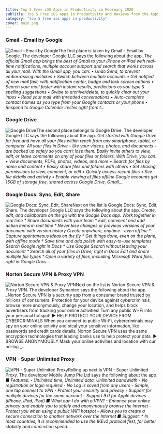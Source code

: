 ```yaml
---
title: Top 5 Free iOS Apps in Productivity in February 2020
subTitle: Top 5 Free iOS Apps in Productivity and Reviews from the AppStore in February 2020.
category: "top 5 free ios apps in productivity"
cover: main.png
---
```


### Gmail - Email by Google

![Gmail - Email by Google](https://is3-ssl.mzstatic.com/image/thumb/Purple113/v4/84/b0/4f/84b04f43-96f8-7c52-709e-859a823c4d74/logo_gmail_color-0-0-1x_U007emarketing-0-0-0-6-0-0-sRGB-0-0-0-GLES2_U002c0-512MB-85-220-0-0.png/100x100bb.png)The first place is taken by Gmail - Email by Google. The developer Google LLC says the following about the app. _The official Gmail app brings the best of Gmail to your iPhone or iPad with real-time notifications, multiple account support and search that works across all your mail.  With the Gmail app, you can: • Undo Send, to prevent embarrassing mistakes • Switch between multiple accounts • Get notified of new mail fast, with notification center, badge and lock screen options • Search your mail faster with instant results, predictions as you type & spelling suggestions • Swipe to archive/delete, to quickly clear out your inbox • Read your mail with threaded conversations • Auto-complete contact names as you type from your Google contacts or your phone • Respond to Google Calendar invites right from t_...

### Google Drive

![Google Drive](https://is3-ssl.mzstatic.com/image/thumb/Purple113/v4/3a/49/ab/3a49ab66-a6ee-4463-1665-f4a8e3b9e2d8/AppIcon-0-1x_U007emarketing-0-0-GLES2_U002c0-512MB-sRGB-0-0-0-85-220-0-0-0-6.png/100x100bb.png)The second place belongs to Google Drive. The developer Google LLC says the following about the app. _Get started with Google Drive for free and have all your files within reach from any smartphone, tablet, or computer. All your files in Drive – like your videos, photos, and documents – are backed up safely so you can’t lose them. Easily invite others to view, edit, or leave comments on any of your files or folders.  With Drive, you can:  • View documents, PDFs, photos, videos, and more • Search for files by name and content • Easily share files and folders with others • Set sharing permissions to view, comment, or edit • Quickly access recent files • See file details and activity  • Enable viewing of files offline  Google accounts get 15GB of storage free, shared across Google Drive, Gmail,_...

### Google Docs: Sync, Edit, Share

![Google Docs: Sync, Edit, Share](https://is2-ssl.mzstatic.com/image/thumb/Purple113/v4/13/22/69/13226942-2559-1964-edb4-4b0c18dbc164/AppIcon-0-0-1x_U007emarketing-0-0-0-6-0-0-sRGB-0-0-0-GLES2_U002c0-512MB-85-220-0-0.png/100x100bb.png)Next on the list is Google Docs: Sync, Edit, Share. The developer Google LLC says the following about the app. _Create, edit, and collaborate on the go with the Google Docs app.   Work together in real time * Share documents with your team * Edit, comment and add action items in real time  * Never lose changes or previous versions of your document with version history   Create anywhere, anytime—even offline  * Capture spontaneous ideas on the fly * Get things done, even on the plane, with offline mode  * Save time and add polish with easy-to-use templates   Search Google right in Docs  * Use Google Search without leaving your document  * Search all of your files in Drive, right in Docs   Edit and share multiple file types  * Open a variety of files, including Microsoft Word files, right in Google Docs_...

### Norton Secure VPN & Proxy VPN

![Norton Secure VPN & Proxy VPN](https://is2-ssl.mzstatic.com/image/thumb/Purple113/v4/57/c8/76/57c876c6-e4f0-73e2-a27f-04c82131f970/AppIcon-0-0-1x_U007emarketing-0-0-0-7-0-0-sRGB-0-0-0-GLES2_U002c0-512MB-85-220-0-0.png/100x100bb.png)Next on the list is Norton Secure VPN & Proxy VPN. The developer Symantec says the following about the app. _Norton Secure VPN is a security app from a consumer brand trusted by millions of consumers. Protection for your device against cybercriminals, browse more anonymously, change your location, and helps block advertisers from tracking your online activities! Turn any public Wi-Fi into your personal hotspot!   ► HELP PROTECT YOUR DEVICE FROM CYBERCRIMINALS When you connect to public Wi-Fi, cybercriminals may spy on your online activity and steal your sensitive information, like passwords and credit cards details. Norton Secure VPN uses the same encryption technologies that leading banks use to help protect your data.  ► BROWSE ANONYMOUSLY Mask your online activities and location with our no-log _...

### VPN - Super Unlimited Proxy

![VPN - Super Unlimited Proxy](https://is4-ssl.mzstatic.com/image/thumb/Purple113/v4/03/96/d9/0396d902-628a-0881-cd39-07ad5faf6cc4/AppIcon-0-1x_U007emarketing-0-0-sRGB-85-220-0-10.png/100x100bb.png)Rolling up next is VPN - Super Unlimited Proxy. The developer Mobile Jump Pte Ltd says the following about the app. _■ Features: - Unlimited time, Unlimited data, Unlimited bandwidth - No registration or login required - No Log is saved from any users - Simple, one tap connect to VPN - Protect your security and privacy - Support for multiple devices for the same account - Support 9.0 for Apple devices (iPhone, iPad, iPod)  ■ What can I do with a VPN? - Enhance your online privacy and enable you to safely and anonymously browse the Internet - Protect you when using a public WiFi hotspot - Allows you to create a secure connection to another network over the Internet  ■ Suggest: * In most countries, it is recommended to use the IKEv2 protocol first, for better stability and connection speed_...

